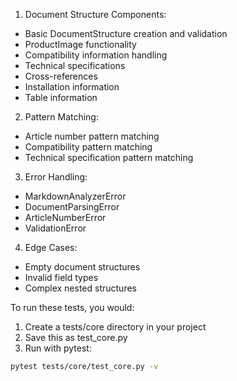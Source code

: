 

1. Document Structure Components:
- Basic DocumentStructure creation and validation
- ProductImage functionality
- Compatibility information handling 
- Technical specifications
- Cross-references
- Installation information
- Table information

2. Pattern Matching:
- Article number pattern matching
- Compatibility pattern matching
- Technical specification pattern matching

3. Error Handling:
- MarkdownAnalyzerError
- DocumentParsingError 
- ArticleNumberError
- ValidationError

4. Edge Cases:
- Empty document structures
- Invalid field types
- Complex nested structures

To run these tests, you would:

1. Create a tests/core directory in your project
2. Save this as test_core.py
3. Run with pytest:

```bash
pytest tests/core/test_core.py -v
```

